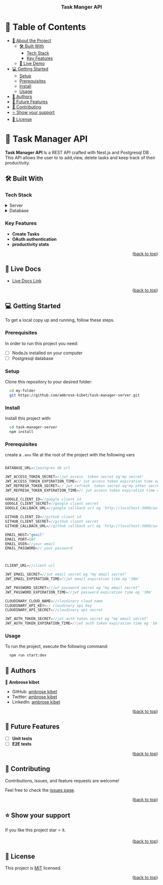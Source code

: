 <a name="readme-top"></a>

<div align="center">
  <br/>
  <h3><b>Task Manger API </b></h3>

</div>

<!-- TABLE OF CONTENTS -->

# 📗 Table of Contents

- [📖 About the Project](#about-project)
  - [🛠 Built With](#built-with)
    - [Tech Stack](#tech-stack)
    - [Key Features](#key-features)
  - [🚀 Live Demo](#live-demo)
- [💻 Getting Started](#getting-started)
  - [Setup](#setup)
  - [Prerequisites](#prerequisites)
  - [Install](#install)
  - [Usage](#usage)
- [👥 Authors](#authors)
- [🔭 Future Features](#future-features)
- [🤝 Contributing](#contributing)
- [⭐️ Show your support](#support)
- [📝 License](#license)

<!-- PROJECT DESCRIPTION -->

# 📖 Task Manager API <a name="about-project"></a>

**Task Manager API** Is a REST API crafted with Nest.js and Postgresql DB . This API allows the user to to add,view, delete tasks and keep track of their productivity.

## 🛠 Built With <a name="built-with"></a>

### Tech Stack <a name="tech-stack"></a>

<details>
  <summary>Server</summary>
  <ul>
    <li><a href="https://docs.nestjs.com/">Nest.js</a></li>
  </ul>
</details>

<details>
<summary>Database</summary>
  <ul>
    <li><a href="https://www.postgresql.org/">Postgresql</a></li>
  </ul>
</details>

<!-- Features -->

### Key Features <a name="key-features"></a>

- **Create Tasks**
- **OAuth authentication**
- **productivity stats**

<p align="right">(<a href="#readme-top">back to top</a>)</p>

<!-- LIVE DEMO -->

## 🚀 Live Docs <a name="live-demo"></a>

- [Live Docs Link](https://chativerse-api.onrender.com/)

<p align="right">(<a href="#readme-top">back to top</a>)</p>

<!-- GETTING STARTED -->

## 💻 Getting Started <a name="getting-started"></a>

To get a local copy up and running, follow these steps.

### Prerequisites

In order to run this project you need:

- [ ] NodeJs installed on your computer
- [ ] Postgresql database

### Setup

Clone this repository to your desired folder:

```sh
  cd my-folder
  git https://github.com/ambrose-kibet/task-manager-server.git
```

### Install

Install this project with:

```sh
  cd task-manager-server
  npm install
```

### Prerequisites

create a `.env` file at the root of the project with the following vars

```ts

DATABASE_URL=//postgres db url

JWT_ACCESS_TOKEN_SECRET=//jwt access  token secret eg'my secret'
JWT_ACCESS_TOKEN_EXPIRATION_TIME=// jwt access token expiration time eg'45m'
JWT_REFRESH_TOKEN_SECRET=// jwt refresh  token secret eg'my other secret'
JWT_REFRESH_TOKEN_EXPIRATION_TIME=// jwt access token expiration time eg'10d'

GOOGLE_CLIENT_ID=//google client id
GOOGLE_CLIENT_SECRET=//google client secret
GOOGLE_CALLBACK_URL=//google callback url eg 'http://localhost:3000/auth/google/callback'

GITHUB_CLIENT_ID=//github client id
GITHUB_CLIENT_SECRET=//github client secret
GITHUB_CALLBACK_URL=//github callback url eg 'http://localhost:3000/auth/github/callback'

EMAIL_HOST="gmail"
EMAIL_PORT=587
EMAIL_USER=//your email
EMAIL_PASSWORD=// your password



CLIENT_URL=//client url

JWT_EMAIL_SECRET=//jwt email secret eg "my email secret"
JWT_EMAIL_EXPIRATION_TIME=//jwt email expiration time eg '30m'

JWT_PASSWORD_SECRET=//jwt password secret eg "my email secret"
JWT_PASSWORD_EXPIRATION_TIME=//jwt password expiration time eg '30m'

CLOUDINARY_CLOUD_NAME=//cloudinary cloud name
CLOUDINARY_API_KEY=// cloudinary api key
CLOUDINARY_API_SECRET=//cloudinary api secret

JWT_AUTH_TOKEN_SECRET=//jwt auth token secret eg "my email secret"
JWT_AUTH_TOKEN_EXPIRATION_TIME=//jwt auth token expiration time eg '1m'
```

### Usage

To run the project, execute the following command:

```sh
  npm run start:dev
```

<!-- AUTHORS -->

## 👥 Authors <a name="authors"></a>

👤 **Ambrose kibet**

- GitHub: [ambrose kibet](https://github.com/ambrose-kibet)
- Twitter: [ambrose kibet](https://twitter.com/ambrose_kibet)
- LinkedIn: [ambrose kibet](https://www.linkedin.com/in/ambrose-kibet/)

<p align="right">(<a href="#readme-top">back to top</a>)</p>

<!-- FUTURE FEATURES -->

## 🔭 Future Features <a name="future-features"></a>

- [ ] **Unit tests**
- [ ] **E2E tests**

<p align="right">(<a href="#readme-top">back to top</a>)</p>

<!-- CONTRIBUTING -->

## 🤝 Contributing <a name="contributing"></a>

Contributions, issues, and feature requests are welcome!

Feel free to check the [issues page](../../issues/).

<p align="right">(<a href="#readme-top">back to top</a>)</p>

<!-- SUPPORT -->

## ⭐️ Show your support <a name="support"></a>

If you like this project star ⭐️ it.

<p align="right">(<a href="#readme-top">back to top</a>)</p>

<!-- LICENSE -->

## 📝 License <a name="license"></a>

This project is [MIT](./LICENSE) licensed.

<p align="right">(<a href="#readme-top">back to top</a>)</p>
